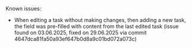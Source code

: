 Known issues:

- When editing a task without making changes, then adding a new task, the field was pre-filled with content from the last edited task (issue found on 03.06.2025, fixed on 29.06.2025 via commit 4647dca81fa50a93ef647b0d8a9c01bd072a073c)

